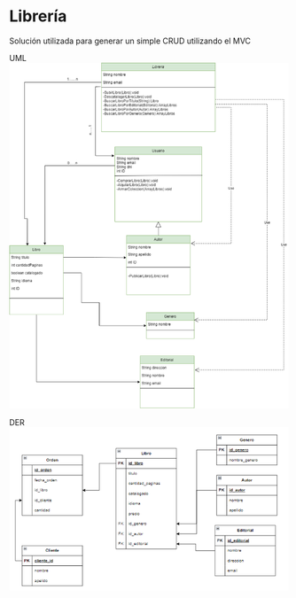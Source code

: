 # Librería

Solución utilizada para generar un simple CRUD utilizando el MVC

UML
![UML Diagram](./documents/uml_diagram.png)

DER
![DER Diagram](./documents/der_diagram.png)